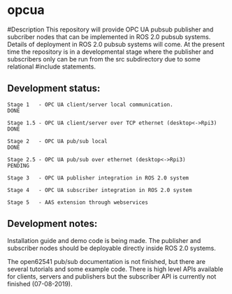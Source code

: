 # opcua

#Description
This repository will provide OPC UA pubsub publisher and subcriber nodes that can be implemented in ROS 2.0 pubsub systems. Details of deployment in ROS 2.0 pubsub systems will come. At the present time the repository is in a developmental stage where the publisher and subscribers only can be run from the src subdirectory due to some relational #include statements.



## Development status:  

    Stage 1   - OPC UA client/server local communication.                       DONE  

    Stage 1.5 - OPC UA client/server over TCP ethernet (desktop<->Rpi3)         DONE

    Stage 2   - OPC UA pub/sub local                                            DONE		

    Stage 2.5 - OPC UA pub/sub over ethernet (desktop<->Rpi3)                   PENDING

    Stage 3   - OPC UA publisher integration in ROS 2.0 system 

    Stage 4   - OPC UA subscriber integration in ROS 2.0 system 

    Stage 5   - AAS extension through webservices 

 

## Development notes: 

Installation guide and demo code is being made. The publisher and subscriber nodes should be deployable directly inside ROS 2.0 systems. 

The open62541 pub/sub documentation is not finished, but there are several tutorials and some example code. There is high level APIs available for clients, servers and publishers but the subscriber API is currently not finished (07-08-2019).
